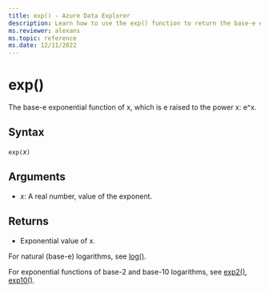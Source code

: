```yaml
---
title: exp() - Azure Data Explorer
description: Learn how to use the exp() function to return the base-e exponential value of x.
ms.reviewer: alexans
ms.topic: reference
ms.date: 12/11/2022
---
```

# exp()

The base-e exponential function of x, which is e raised to the power x: e^x.  

## Syntax

`exp(`*x*`)`

## Arguments

* *x*: A real number, value of the exponent.

## Returns

* Exponential value of x.

For natural (base-e) logarithms, see [log()](log-function.md).

For exponential functions of base-2 and base-10 logarithms, see [exp2()](exp2-function.md), [exp10()](exp10-function.md).
